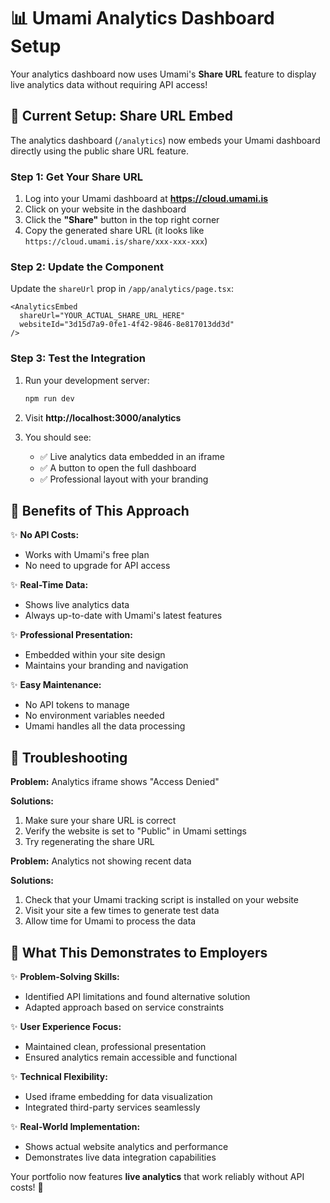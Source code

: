 # 📊 Umami Analytics Dashboard Setup

Your analytics dashboard now uses Umami's **Share URL** feature to display live analytics data without requiring API access!

## **🎯 Current Setup: Share URL Embed**

The analytics dashboard (`/analytics`) now embeds your Umami dashboard directly using the public share URL feature.

### **Step 1: Get Your Share URL**

1. Log into your Umami dashboard at **https://cloud.umami.is**
2. Click on your website in the dashboard
3. Click the **"Share"** button in the top right corner
4. Copy the generated share URL (it looks like `https://cloud.umami.is/share/xxx-xxx-xxx`)

### **Step 2: Update the Component**

Update the `shareUrl` prop in `/app/analytics/page.tsx`:

```tsx
<AnalyticsEmbed 
  shareUrl="YOUR_ACTUAL_SHARE_URL_HERE"
  websiteId="3d15d7a9-0fe1-4f42-9846-8e817013dd3d"
/>
```

### **Step 3: Test the Integration**

1. Run your development server:
   ```bash
   npm run dev
   ```

2. Visit **http://localhost:3000/analytics**

3. You should see:
   - ✅ Live analytics data embedded in an iframe
   - ✅ A button to open the full dashboard
   - ✅ Professional layout with your branding

## **🎉 Benefits of This Approach**

✨ **No API Costs:**
- Works with Umami's free plan
- No need to upgrade for API access

✨ **Real-Time Data:**
- Shows live analytics data
- Always up-to-date with Umami's latest features

✨ **Professional Presentation:**
- Embedded within your site design
- Maintains your branding and navigation

✨ **Easy Maintenance:**
- No API tokens to manage
- No environment variables needed
- Umami handles all the data processing

## **🔧 Troubleshooting**

**Problem:** Analytics iframe shows "Access Denied"

**Solutions:**
1. Make sure your share URL is correct
2. Verify the website is set to "Public" in Umami settings
3. Try regenerating the share URL

**Problem:** Analytics not showing recent data

**Solutions:**
1. Check that your Umami tracking script is installed on your website
2. Visit your site a few times to generate test data
3. Allow time for Umami to process the data

## **🚀 What This Demonstrates to Employers**

✨ **Problem-Solving Skills:**
- Identified API limitations and found alternative solution
- Adapted approach based on service constraints

✨ **User Experience Focus:**
- Maintained clean, professional presentation
- Ensured analytics remain accessible and functional

✨ **Technical Flexibility:**
- Used iframe embedding for data visualization
- Integrated third-party services seamlessly

✨ **Real-World Implementation:**
- Shows actual website analytics and performance
- Demonstrates live data integration capabilities

Your portfolio now features **live analytics** that work reliably without API costs! 🎯 